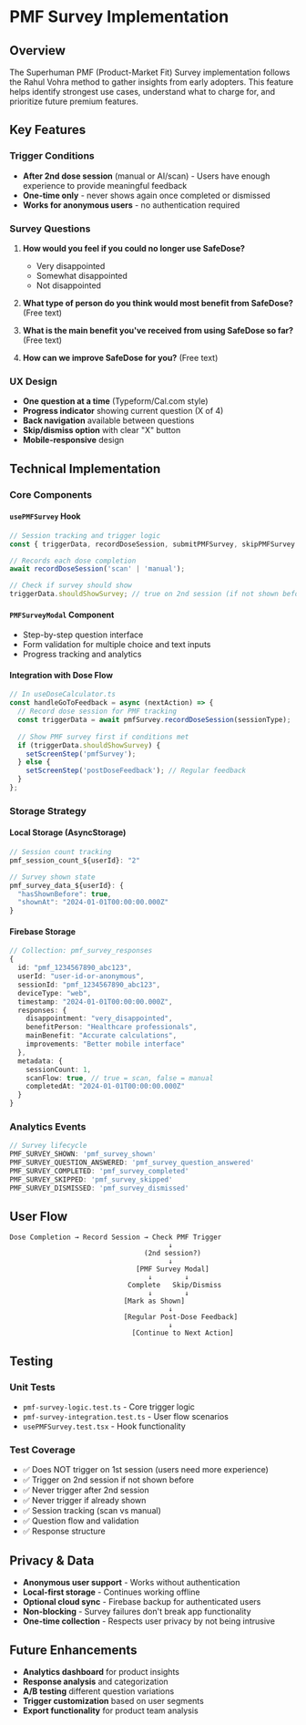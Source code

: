 # PMF Survey Implementation

## Overview

The Superhuman PMF (Product-Market Fit) Survey implementation follows the Rahul Vohra method to gather insights from early adopters. This feature helps identify strongest use cases, understand what to charge for, and prioritize future premium features.

## Key Features

### Trigger Conditions
- **After 2nd dose session** (manual or AI/scan) - Users have enough experience to provide meaningful feedback
- **One-time only** - never shows again once completed or dismissed
- **Works for anonymous users** - no authentication required

### Survey Questions
1. **How would you feel if you could no longer use SafeDose?**
   - Very disappointed
   - Somewhat disappointed  
   - Not disappointed

2. **What type of person do you think would most benefit from SafeDose?** (Free text)

3. **What is the main benefit you've received from using SafeDose so far?** (Free text)

4. **How can we improve SafeDose for you?** (Free text)

### UX Design
- **One question at a time** (Typeform/Cal.com style)
- **Progress indicator** showing current question (X of 4)
- **Back navigation** available between questions
- **Skip/dismiss option** with clear "X" button
- **Mobile-responsive** design

## Technical Implementation

### Core Components

#### `usePMFSurvey` Hook
```typescript
// Session tracking and trigger logic
const { triggerData, recordDoseSession, submitPMFSurvey, skipPMFSurvey } = usePMFSurvey();

// Records each dose completion
await recordDoseSession('scan' | 'manual');

// Check if survey should show
triggerData.shouldShowSurvey; // true on 2nd session (if not shown before)
```

#### `PMFSurveyModal` Component
- Step-by-step question interface
- Form validation for multiple choice and text inputs
- Progress tracking and analytics

#### Integration with Dose Flow
```typescript
// In useDoseCalculator.ts
const handleGoToFeedback = async (nextAction) => {
  // Record dose session for PMF tracking
  const triggerData = await pmfSurvey.recordDoseSession(sessionType);
  
  // Show PMF survey first if conditions met
  if (triggerData.shouldShowSurvey) {
    setScreenStep('pmfSurvey');
  } else {
    setScreenStep('postDoseFeedback'); // Regular feedback
  }
};
```

### Storage Strategy

#### Local Storage (AsyncStorage)
```typescript
// Session count tracking
pmf_session_count_${userId}: "2"

// Survey shown state
pmf_survey_data_${userId}: {
  "hasShownBefore": true,
  "shownAt": "2024-01-01T00:00:00.000Z"
}
```

#### Firebase Storage
```typescript
// Collection: pmf_survey_responses
{
  id: "pmf_1234567890_abc123",
  userId: "user-id-or-anonymous",
  sessionId: "pmf_1234567890_abc123", 
  deviceType: "web",
  timestamp: "2024-01-01T00:00:00.000Z",
  responses: {
    disappointment: "very_disappointed",
    benefitPerson: "Healthcare professionals",
    mainBenefit: "Accurate calculations", 
    improvements: "Better mobile interface"
  },
  metadata: {
    sessionCount: 1,
    scanFlow: true, // true = scan, false = manual
    completedAt: "2024-01-01T00:00:00.000Z"
  }
}
```

### Analytics Events

```typescript
// Survey lifecycle
PMF_SURVEY_SHOWN: 'pmf_survey_shown'
PMF_SURVEY_QUESTION_ANSWERED: 'pmf_survey_question_answered' 
PMF_SURVEY_COMPLETED: 'pmf_survey_completed'
PMF_SURVEY_SKIPPED: 'pmf_survey_skipped'
PMF_SURVEY_DISMISSED: 'pmf_survey_dismissed'
```

## User Flow

```
Dose Completion → Record Session → Check PMF Trigger
                                       ↓
                                 (2nd session?)
                                       ↓
                               [PMF Survey Modal]
                                  ↓        ↓
                             Complete   Skip/Dismiss
                                  ↓        ↓
                            [Mark as Shown]
                                       ↓
                            [Regular Post-Dose Feedback]
                                       ↓
                              [Continue to Next Action]
```

## Testing

### Unit Tests
- `pmf-survey-logic.test.ts` - Core trigger logic
- `pmf-survey-integration.test.ts` - User flow scenarios  
- `usePMFSurvey.test.tsx` - Hook functionality

### Test Coverage
- ✅ Does NOT trigger on 1st session (users need more experience)
- ✅ Trigger on 2nd session if not shown before
- ✅ Never trigger after 2nd session
- ✅ Never trigger if already shown
- ✅ Session tracking (scan vs manual)
- ✅ Question flow and validation
- ✅ Response structure

## Privacy & Data

- **Anonymous user support** - Works without authentication
- **Local-first storage** - Continues working offline
- **Optional cloud sync** - Firebase backup for authenticated users
- **Non-blocking** - Survey failures don't break app functionality
- **One-time collection** - Respects user privacy by not being intrusive

## Future Enhancements

- **Analytics dashboard** for product insights
- **Response analysis** and categorization
- **A/B testing** different question variations
- **Trigger customization** based on user segments
- **Export functionality** for product team analysis